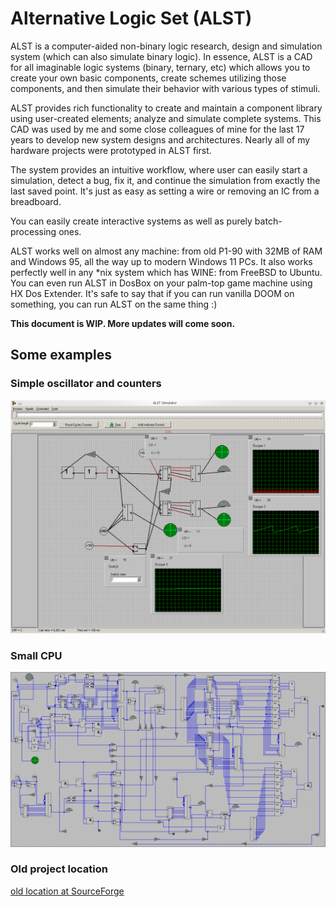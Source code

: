 # Alternative Logic Set (ALST)
ALST is a computer-aided non-binary logic research, design and simulation system (which can also simulate binary logic).
In essence, ALST is a CAD for all imaginable logic systems (binary, ternary, etc) which allows you to create your own basic components, create schemes utilizing those components, and then simulate their behavior with various types of stimuli.

ALST provides rich functionality to create and maintain a component library using user-created elements; analyze and simulate complete systems.
This CAD was used by me and some close colleagues of mine for the last 17 years to develop new system designs and architectures.
Nearly all of my hardware projects were prototyped in ALST first.

The system provides an intuitive workflow, where user can easily start a simulation, detect a bug, fix it, and continue the simulation from exactly the last saved point.
It's just as easy as setting a wire or removing an IC from a breadboard.

You can easily create interactive systems as well as purely batch-processing ones.

ALST works well on almost any machine: from old P1-90 with 32MB of RAM and Windows 95, all the way up to modern Windows 11 PCs.
It also works perfectly well in any \*nix system which has WINE: from FreeBSD to Ubuntu.
You can even run ALST in DosBox on your palm-top game machine using HX Dos Extender.
It's safe to say that if you can run vanilla DOOM on something, you can run ALST on the same thing :)


**This document is WIP. More updates will come soon.**

## Some examples

### Simple oscillator and counters
![simple scheme](doc/img/simple.png)

### Small CPU
![small CPU](doc/img/small_cpu.jpg)


### Old project location
[old location at SourceForge](https://sourceforge.net/projects/alst)
